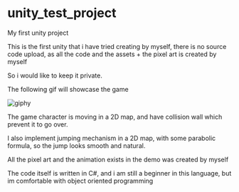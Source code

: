 # unity_test_project
My first unity project

This is the first unity that i have tried creating by myself, there is no source code upload, as all the code and the assets + the pixel art is created by myself

So i would like to keep it private.

The following gif will showcase the game

![giphy](https://user-images.githubusercontent.com/38225561/198315853-ffe378b2-3380-4b04-9428-1cb27d527806.gif)

The game character is moving in a 2D map, and have collision wall which prevent it to go over.

I also implement jumping mechanism in a 2D map, with some parabolic formula, so the jump looks smooth and natural.

All the pixel art and the animation exists in the demo was created by myself

The code itself is written in C#, and i am still a beginner in this language, but im comfortable with object oriented programming
